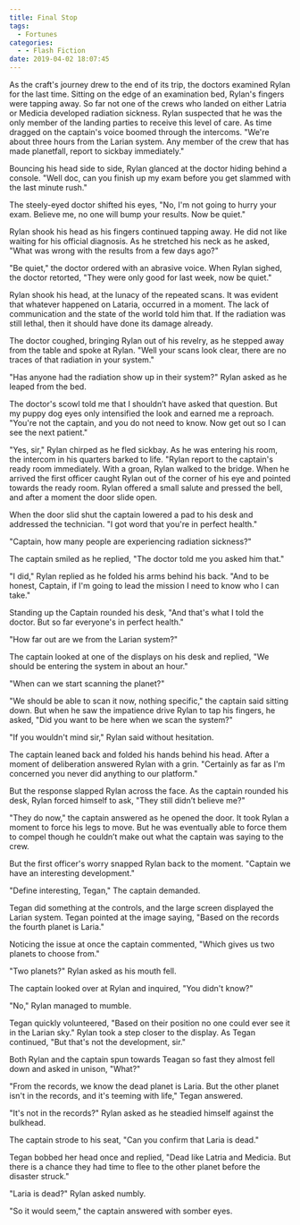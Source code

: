 ```yaml
---
title: Final Stop
tags:
  - Fortunes
categories:
  - - Flash Fiction
date: 2019-04-02 18:07:45
---
```


As the craft's journey drew to the end of its trip, the doctors examined Rylan for the last time. Sitting on the edge of an examination bed, Rylan's fingers were tapping away. So far not one of the crews who landed on either Latria or Medicia developed radiation sickness. Rylan suspected that he was the only member of the landing parties to receive this level of care. As time dragged on the captain's voice boomed through the intercoms. "We're about three hours from the Larian system. Any member of the crew that has made planetfall, report to sickbay immediately."

Bouncing his head side to side, Rylan glanced at the doctor hiding behind a console. "Well doc, can you finish up my exam before you get slammed with the last minute rush.<!-- more -->"

The steely-eyed doctor shifted his eyes, "No, I'm not going to hurry your exam. Believe me, no one will bump your results. Now be quiet."

Rylan shook his head as his fingers continued tapping away. He did not like waiting for his official diagnosis. As he stretched his neck as he asked, "What was wrong with the results from a few days ago?"

"Be quiet," the doctor ordered with an abrasive voice. When Rylan sighed, the doctor retorted, "They were only good for last week, now be quiet."

Rylan shook his head, at the lunacy of the repeated scans. It was evident that whatever happened on Lataria, occurred in a moment. The lack of communication and the state of the world told him that. If the radiation was still lethal, then it should have done its damage already.

The doctor coughed, bringing Rylan out of his revelry, as he stepped away from the table and spoke at Rylan. "Well your scans look clear, there are no traces of that radiation in your system."

"Has anyone had the radiation show up in their system?" Rylan asked as he leaped from the bed.

The doctor's scowl told me that I shouldn’t have asked that question. But my puppy dog eyes only intensified the look and earned me a reproach. "You're not the captain, and you do not need to know. Now get out so I can see the next patient."

"Yes, sir," Rylan chirped as he fled sickbay. As he was entering his room, the intercom in his quarters barked to life. "Rylan report to the captain's ready room immediately. With a groan, Rylan walked to the bridge. When he arrived the first officer caught Rylan out of the corner of his eye and pointed towards the ready room. Rylan offered a small salute and pressed the bell, and after a moment the door slide open.

When the door slid shut the captain lowered a pad to his desk and addressed the technician. "I got word that you're in perfect health."

"Captain, how many people are experiencing radiation sickness?"

The captain smiled as he replied, "The doctor told me you asked him that."

"I did," Rylan replied as he folded his arms behind his back. "And to be honest, Captain, if I'm going to lead the mission I need to know who I can take."

Standing up the Captain rounded his desk, "And that's what I told the doctor. But so far everyone's in perfect health."

"How far out are we from the Larian system?"

The captain looked at one of the displays on his desk and replied, "We should be entering the system in about an hour."

"When can we start scanning the planet?"

"We should be able to scan it now, nothing specific," the captain said sitting down. But when he saw the impatience drive Rylan to tap his fingers, he asked, "Did you want to be here when we scan the system?" 

"If you wouldn't mind sir," Rylan said without hesitation. 

The captain leaned back and folded his hands behind his head. After a moment of deliberation answered Rylan with a grin. "Certainly as far as I'm concerned you never did anything to our platform."

But the response slapped Rylan across the face. As the captain rounded his desk, Rylan forced himself to ask, "They still didn’t believe me?"

"They do now," the captain answered as he opened the door. It took Rylan a moment to force his legs to move. But he was eventually able to force them to compel though he couldn’t make out what the captain was saying to the crew.

But the first officer's worry snapped Rylan back to the moment. "Captain we have an interesting development." 

"Define interesting, Tegan," The captain demanded. 

Tegan did something at the controls, and the large screen displayed the Larian system. Tegan pointed at the image saying, "Based on the records the fourth planet is Laria." 

Noticing the issue at once the captain commented, "Which gives us two planets to choose from." 

"Two planets?" Rylan asked as his mouth fell.

The captain looked over at Rylan and inquired, "You didn't know?" 

"No," Rylan managed to mumble.

Tegan quickly volunteered, "Based on their position no one could ever see it in the Larian sky." Rylan took a step closer to the display. As Tegan continued, "But that's not the development, sir." 

Both Rylan and the captain spun towards Teagan so fast they almost fell down and asked in unison, "What?"

"From the records, we know the dead planet is Laria. But the other planet isn't in the records, and it's teeming with life," Tegan answered.

"It's not in the records?" Rylan asked as he steadied himself against the bulkhead.

The captain strode to his seat, "Can you confirm that Laria is dead." 

Tegan bobbed her head once and replied, "Dead like Latria and Medicia. But there is a chance they had time to flee to the other planet before the disaster struck." 

"Laria is dead?" Rylan asked numbly. 

"So it would seem," the captain answered with somber eyes.